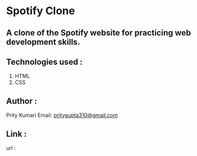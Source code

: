 # Spotify Clone

## A clone of the Spotify website for practicing web development skills.

## Technologies used :
   1. HTML
   2. CSS

## Author :
   Prity Kumari
   Email: pritygupta310@gmail.com

## Link :
   url : 
